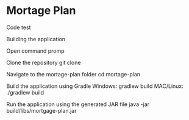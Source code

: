 # Mortage Plan
Code test

Building the application

Open command promp

Clone the repository
git clone 

Navigate to the mortage-plan folder
cd mortage-plan

Build the application using Gradle
Windows: gradlew build
MAC/Linux: ./gradlew build

Run the application using the generated JAR file
java -jar build/libs/mortgage-plan.jar
